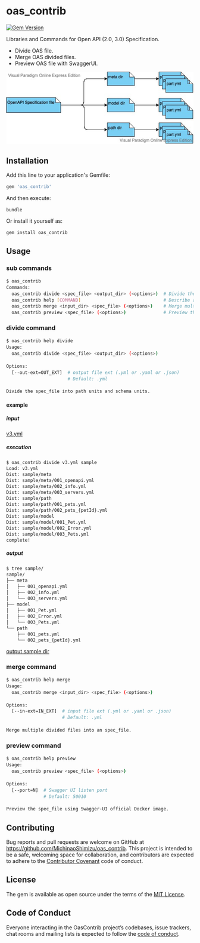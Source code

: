 # oas_contrib

[![Gem Version](https://badge.fury.io/rb/oas_contrib.svg)](https://badge.fury.io/rb/oas_contrib)

Libraries and Commands for Open API (2.0, 3.0) Specification.

* Divide OAS file.
* Merge OAS divided files.
* Preview OAS file with SwaggerUI.

![divide](/divide.jpg)

## Installation

Add this line to your application's Gemfile:

```ruby
gem 'oas_contrib'
```

And then execute:

    bundle

Or install it yourself as:

    gem install oas_contrib

## Usage

### sub commands
```bash
$ oas_contrib
Commands:
  oas_contrib divide <spec_file> <output_dir> (<options>)  # Divide the spec_file into path units and schema units.
  oas_contrib help [COMMAND]                               # Describe available commands or one specific command
  oas_contrib merge <input_dir> <spec_file> (<options>)    # Merge multiple divided files into an spec_file.
  oas_contrib preview <spec_file> (<options>)              # Preview the spec_file using Swagger-UI official Docker image.
```

### divide command
```bash
$ oas_contrib help divide
Usage:
  oas_contrib divide <spec_file> <output_dir> (<options>)

Options:
  [--out-ext=OUT_EXT]  # output file ext (.yml or .yaml or .json)
                       # Default: .yml

Divide the spec_file into path units and schema units.
```

#### example

##### input
[v3.yml](/example/v3.yml)

##### execution
```
$ oas_contrib divide v3.yml sample
Load: v3.yml
Dist: sample/meta
Dist: sample/meta/001_openapi.yml
Dist: sample/meta/002_info.yml
Dist: sample/meta/003_servers.yml
Dist: sample/path
Dist: sample/path/001_pets.yml
Dist: sample/path/002_pets_{petId}.yml
Dist: sample/model
Dist: sample/model/001_Pet.yml
Dist: sample/model/002_Error.yml
Dist: sample/model/003_Pets.yml
complete!
```

##### output
```
$ tree sample/
sample/
├── meta
│   ├── 001_openapi.yml
│   ├── 002_info.yml
│   └── 003_servers.yml
├── model
│   ├── 001_Pet.yml
│   ├── 002_Error.yml
│   └── 003_Pets.yml
└── path
    ├── 001_pets.yml
    └── 002_pets_{petId}.yml
```
[output sample dir](/example/dist/v3)

### merge command
```bash
$ oas_contrib help merge
Usage:
  oas_contrib merge <input_dir> <spec_file> (<options>)

Options:
  [--in-ext=IN_EXT]  # input file ext (.yml or .yaml or .json)
                     # Default: .yml

Merge multiple divided files into an spec_file.
```

### preview command
```bash
$ oas_contrib help preview
Usage:
  oas_contrib preview <spec_file> (<options>)

Options:
  [--port=N]  # Swagger UI listen port
              # Default: 50010

Preview the spec_file using Swagger-UI official Docker image.
```

## Contributing

Bug reports and pull requests are welcome on GitHub at https://github.com/MichinaoShimizu/oas_contrib. This project is intended to be a safe, welcoming space for collaboration, and contributors are expected to adhere to the [Contributor Covenant](http://contributor-covenant.org) code of conduct.

## License

The gem is available as open source under the terms of the [MIT License](https://opensource.org/licenses/MIT).

## Code of Conduct

Everyone interacting in the OasContrib project’s codebases, issue trackers, chat rooms and mailing lists is expected to follow the [code of conduct](https://github.com/MichinaoShimizu/oas_contrib/blob/master/CODE_OF_CONDUCT.md).
